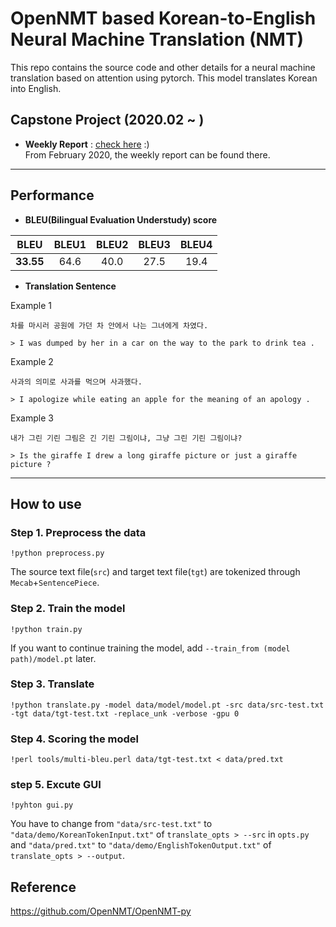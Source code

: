# OpenNMT based Korean-to-English Neural Machine Translation (NMT)
This repo contains the source code and other details for a neural machine translation based on attention using pytorch. This model translates Korean into English.   

## Capstone Project (2020.02 ~ )
* **Weekly Report** : [check here](https://github.com/SoYoungCho/Korean-English-NMT/wiki/Weekly-Report-%231) :)  
From February 2020, the weekly report can be found there.

---

## Performance

* **BLEU(Bilingual Evaluation Understudy) score** 

| BLEU | BLEU1 | BLEU2 | BLEU3 | BLEU4 | 
|---|:---:|:---:|:---:|:---:|
| **33.55** | 64.6 | 40.0 | 27.5 | 19.4 | 

* **Translation Sentence**  

Example 1 
```
차를 마시러 공원에 가던 차 안에서 나는 그녀에게 차였다.
```
```
> I was dumped by her in a car on the way to the park to drink tea .  
```
Example 2  
```
사과의 의미로 사과를 먹으며 사과했다.
```
```
> I apologize while eating an apple for the meaning of an apology .
```
Example 3
```
내가 그린 기린 그림은 긴 기린 그림이냐, 그냥 그린 기린 그림이냐?
```
```
> Is the giraffe I drew a long giraffe picture or just a giraffe picture ?
```
---
## How to use

### Step 1. Preprocess the data
```
!python preprocess.py
```
The source text file(`src`) and target text file(`tgt`) are tokenized through `Mecab`+`SentencePiece`.

### Step 2. Train the model
```
!python train.py
```
If you want to continue training the model, add `--train_from (model path)/model.pt` later.

### Step 3. Translate
```
!python translate.py -model data/model/model.pt -src data/src-test.txt -tgt data/tgt-test.txt -replace_unk -verbose -gpu 0
```

### Step 4. Scoring the model
```
!perl tools/multi-bleu.perl data/tgt-test.txt < data/pred.txt
```

### step 5. Excute GUI
```
!pyhton gui.py
```
You have to change from `"data/src-test.txt"` to `"data/demo/KoreanTokenInput.txt"` of `translate_opts > --src` in `opts.py`
and `"data/pred.txt"` to `"data/demo/EnglishTokenOutput.txt"` of `translate_opts > --output`.

## Reference
https://github.com/OpenNMT/OpenNMT-py

